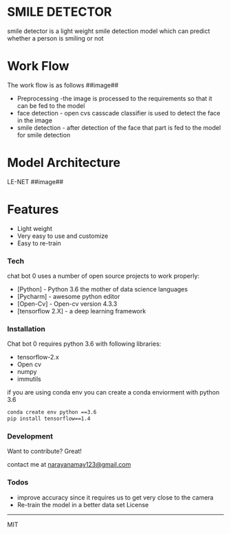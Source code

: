# SMILE DETECTOR
smile detector is a light weight smile detection model which can predict whether a person is smiling or not
# Work Flow
The work flow is as follows
##image##
* Preprocessing -the image is processed to the requirements so that it can be fed to the model
* face detection - open cvs casscade classifier is used to detect the face in the image
* smile detection - after detection of the face that part is fed to the model for smile detection
# Model Architecture 
LE-NET
##image##
#  Features

  - Light weight
  - Very easy to use and customize
  - Easy to re-train

### Tech

chat bot 0  uses a number of open source projects to work properly:

* [Python] - Python 3.6 the mother of data science languages
* [Pycharm] - awesome python editor
* [Open-Cv] - Open-cv version 4.3.3
* [tensorflow 2.X] - a deep learning framework
### Installation

Chat bot 0  requires python 3.6 with following libraries:
* tensorflow-2.x 
* Open cv
* numpy
* immutils

if you are using conda env you can create a conda enviorment with python 3.6
```sh
conda create env python ==3.6
pip install tensorflow==1.4

```




### Development

Want to contribute? Great!

contact me at narayanamay123@gmail.com
### Todos

 - improve accuracy since it requires us to get very close to the camera
 - Re-train the model in a better data set
License
----

MIT
